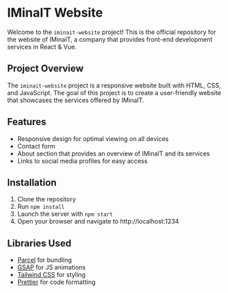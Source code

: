 # IMinaIT Website

Welcome to the `iminait-website` project! This is the official repository for the website of IMinaIT, a company that provides front-end development services in React & Vue.

## Project Overview

The `iminait-website` project is a responsive website built with HTML, CSS, and JavaScript. The goal of this project is to create a user-friendly website that showcases the services offered by IMinaIT.

## Features

- Responsive design for optimal viewing on all devices
- Contact form
- About section that provides an overview of IMinaIT and its services
- Links to social media profiles for easy access

## Installation

1. Clone the repository
2. Run `npm install`
3. Launch the server with `npm start`
4. Open your browser and navigate to http://localhost:1234

## Libraries Used

- [Parcel](https://parceljs.org/) for bundling
- [GSAP](https://greensock.com/gsap/) for JS animations
- [Tailwind CSS](https://tailwindcss.com/) for styling
- [Prettier](https://prettier.io/) for code formatting
